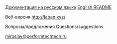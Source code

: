 [Документация на русском языке](https://github.com/techandtech/laban/blob/master/README_RU.md)
[English README](https://github.com/techandtech/laban/blob/master/README_EN.md)

Веб-версия http://laban.xyz/

Вопросы/предложения
Questions/suggestions

[miroslav@performtechtech.ru](mailto:miroslav@performtechtech.ru)


